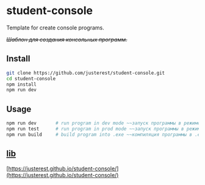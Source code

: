 # student-console

Template for create console programs.

_~~Шаблон для создания консольных программ.~~_

## Install

```bash
git clone https://github.com/justerest/student-console.git
cd student-console
npm install
npm run dev
```

## Usage

```bash
npm run dev       # run program in dev mode ~~запуск программы в режиме разработки~~
npm run test      # run program in prod mode ~~запуск программы в режиме реального пользования~~
npm run build     # build program into .exe ~~компиляция программы в .exe файл~~
```

## [lib](https://justerest.github.io/student-console/)

[https://justerest.github.io/student-console/](https://justerest.github.io/student-console/)
